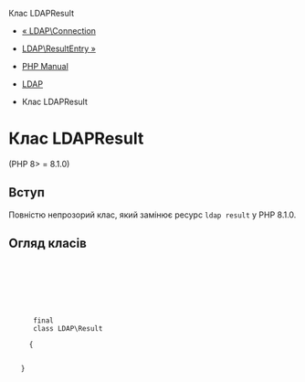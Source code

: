 Клас LDAPResult

-   [« LDAP\\Connection](class.ldap-connection.html)
    
-   [LDAP\\ResultEntry »](class.ldap-result-entry.html)
    
-   [PHP Manual](index.html)
    
-   [LDAP](book.ldap.html)
    
-   Клас LDAPResult
    

# Клас LDAPResult

(PHP 8> = 8.1.0)

## Вступ

Повністю непрозорий клас, який замінює ресурс `ldap result` у PHP 8.1.0.

## Огляд класів

```synopsis

     
    

    
    
     
      final
      class LDAP\Result
     
     {
    

   }
```